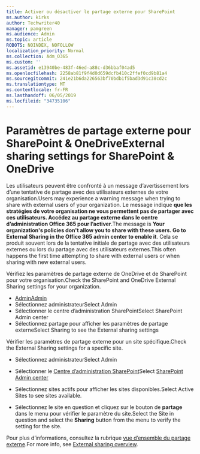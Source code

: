 ```yaml
---
title: Activer ou désactiver le partage externe pour SharePoint
ms.author: kirks
author: Techwriter40
manager: pamgreen
ms.audience: Admin
ms.topic: article
ROBOTS: NOINDEX, NOFOLLOW
localization_priority: Normal
ms.collection: Adm_O365
ms.custom: ''
ms.assetid: e13940be-483f-46ed-a88c-d36bbaf04ad5
ms.openlocfilehash: 2258ab81f9f4d0d659dcfb410c2ffef0cd9b81a4
ms.sourcegitcommit: 241e21b6da226563bf70bdb1f5bad3d91c38cd2c
ms.translationtype: MT
ms.contentlocale: fr-FR
ms.lasthandoff: 06/05/2019
ms.locfileid: "34735106"
---
```

# <a name="external-sharing-settings-for-sharepoint--onedrive"></a><span data-ttu-id="04e07-102">Paramètres de partage externe pour SharePoint & OneDrive</span><span class="sxs-lookup"><span data-stu-id="04e07-102">External sharing settings for SharePoint & OneDrive</span></span>

<span data-ttu-id="04e07-103">Les utilisateurs peuvent être confronté à un message d’avertissement lors d’une tentative de partage avec des utilisateurs externes de votre organisation.</span><span class="sxs-lookup"><span data-stu-id="04e07-103">Users may experience a warning message when trying to share with external users of your organization.</span></span> <span data-ttu-id="04e07-104">Le message indique **que les stratégies de votre organisation ne vous permettent pas de partager avec ces utilisateurs. Accédez au partage externe dans le centre d’administration Office 365 pour l’activer**.</span><span class="sxs-lookup"><span data-stu-id="04e07-104">The message is **Your organization's policies don't allow you to share with these users. Go to External Sharing in the Office 365 admin center to enable it**.</span></span> <span data-ttu-id="04e07-105">Cela se produit souvent lors de la tentative initiale de partage avec des utilisateurs externes ou lors du partage avec des utilisateurs externes.</span><span class="sxs-lookup"><span data-stu-id="04e07-105">This often happens the first time attempting to share with external users or when sharing with new external users.</span></span>

<span data-ttu-id="04e07-106">Vérifiez les paramètres de partage externe de OneDrive et de SharePoint pour votre organisation.</span><span class="sxs-lookup"><span data-stu-id="04e07-106">Check the SharePoint and OneDrive External Sharing settings for your organization.</span></span>

- [<span data-ttu-id="04e07-107">Admin</span><span class="sxs-lookup"><span data-stu-id="04e07-107">Admin</span></span>](https://admin.microsoft.com/AdminPortal/Home#/homepage">https://admin.microsoft.com/)
- <span data-ttu-id="04e07-108">Sélectionnez administrateur</span><span class="sxs-lookup"><span data-stu-id="04e07-108">Select Admin</span></span>
- <span data-ttu-id="04e07-109">Sélectionner le centre d’administration SharePoint</span><span class="sxs-lookup"><span data-stu-id="04e07-109">Select SharePoint Admin center</span></span>
- <span data-ttu-id="04e07-110">Sélectionnez partage pour afficher les paramètres de partage externe</span><span class="sxs-lookup"><span data-stu-id="04e07-110">Select Sharing to see the External sharing settings</span></span>

<span data-ttu-id="04e07-111">Vérifier les paramètres de partage externe pour un site spécifique.</span><span class="sxs-lookup"><span data-stu-id="04e07-111">Check the External Sharing settings for a specific site.</span></span>

- <span data-ttu-id="04e07-112">Sélectionnez administrateur</span><span class="sxs-lookup"><span data-stu-id="04e07-112">Select Admin</span></span>

- <span data-ttu-id="04e07-113">Sélectionner le [Centre d’administration SharePoint](https://admin.microsoft.com/AdminPortal/Home#/homepage">https://admin.microsoft.com/)</span><span class="sxs-lookup"><span data-stu-id="04e07-113">Select [SharePoint Admin center](https://admin.microsoft.com/AdminPortal/Home#/homepage">https://admin.microsoft.com/)</span></span>

- <span data-ttu-id="04e07-114">Sélectionnez sites actifs pour afficher les sites disponibles.</span><span class="sxs-lookup"><span data-stu-id="04e07-114">Select Active Sites to see sites available.</span></span>
- <span data-ttu-id="04e07-115">Sélectionnez le site en question et cliquez sur le bouton de **partage** dans le menu pour vérifier le paramètre du site.</span><span class="sxs-lookup"><span data-stu-id="04e07-115">Select the Site in question and select the **Sharing** button from the menu to verify the setting for the site.</span></span>

<span data-ttu-id="04e07-116">Pour plus d’informations, consultez la rubrique [vue d’ensemble du partage externe](https://docs.microsoft.com/en-us/sharepoint/external-sharing-overview).</span><span class="sxs-lookup"><span data-stu-id="04e07-116">For more info, see [External sharing overview](https://docs.microsoft.com/en-us/sharepoint/external-sharing-overview).</span></span>